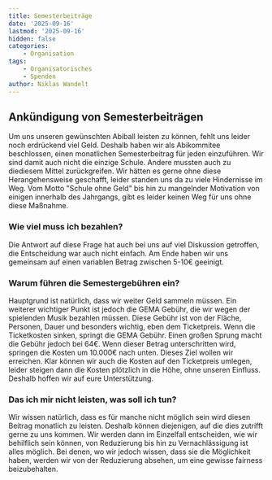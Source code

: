 ```yaml
---
title: Semesterbeiträge
date: '2025-09-16'
lastmod: '2025-09-16'
hidden: false
categories:
    - Organisation
tags:
    - Organisatorisches
    - Spenden
author: Niklas Wandelt
---
```


## Ankündigung von Semesterbeiträgen

Um uns unseren gewünschten Abiball leisten zu können, fehlt uns leider noch erdrückend viel Geld. Deshalb haben wir als Abikommitee beschlossen, einen monatlichen Semesterbeitrag für jeden einzuführen. Wir sind damit auch nicht die einzige Schule. Andere mussten auch zu diediesem Mittel zurückgreifen. Wir hätten es gerne ohne diese Herangehensweise geschafft, leider standen uns da zu viele Hindernisse im Weg. Vom Motto "Schule ohne Geld" bis hin zu mangelnder Motivation von einigen innerhalb des Jahrgangs, gibt es leider keinen Weg für uns ohne diese Maßnahme.

### Wie viel muss ich bezahlen?

Die Antwort auf diese Frage hat auch bei uns auf viel Diskussion getroffen, die Entscheidung war auch nicht einfach. Am Ende haben wir uns gemeinsam auf einen variablen Betrag zwischen 5-10€ geeinigt.

### Warum führen die Semestergebühren ein?

Hauptgrund ist natürlich, dass wir weiter Geld sammeln müssen. Ein weiterer wichtiger Punkt ist jedoch die GEMA Gebühr, die wir wegen der spielenden Musik bezahlen müssen. Diese Gebühr ist von der Fläche, Personen, Dauer und besonders wichtig, eben dem Ticketpreis. Wenn die Ticketkosten sinken, springt die GEMA Gebühr. Einen großen Sprung macht die Gebühr jedoch bei 64€. Wenn dieser Betrag unterschritten wird, springen die Kosten um 10.000€ nach unten. Dieses Ziel wollen wir erreichen. Klar können wir auch die Kosten auf den Ticketpreis umlegen, leider steigen dann die Kosten plötzlich in die Höhe, ohne unseren Einfluss. Deshalb hoffen wir auf eure Unterstützung.

### Das ich mir nicht leisten, was soll ich tun?

Wir wissen natürlich, dass es für manche nicht möglich sein wird diesen Beitrag monatlich zu leisten. Deshalb können diejenigen, auf die dies zutrifft gerne zu uns kommen. Wir werden dann im Einzelfall entscheiden, wie wir behilflich sein können, von Reduzierung bis hin zu Vernachlässigung ist alles möglich. Bei denen, wo wir jedoch wissen, dass sie die Möglichkeit haben, werden wir von der Reduzierung absehen, um eine gewisse fairness beizubehalten.